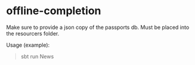 # offline-completion

Make sure to provide a json copy of the passports db. Must be placed into the resourcers folder.

Usage (example):
>sbt
>run News

